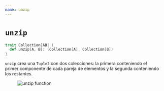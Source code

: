 ```yaml
---
name: unzip
---
```


# `unzip`

~~~ scala
trait Collection[AB] {
  def unzip[A, B]: (Collection[A], Collection[B])
}
~~~

`unzip` crea una `Tuple2` con dos colecciones: la primera conteniendo el primer componente de cada pareja de elementos y la segunda conteniendo los restantes.

<figure class="diagram">
  <img src="../images/unzip.svg" alt="unzip function">
  <!-- <figcaption class="diagram-desc"></figcaption> -->
</figure>

